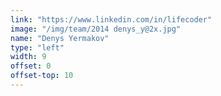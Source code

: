 ```yaml
---
link: "https://www.linkedin.com/in/lifecoder"
image: "/img/team/2014 denys_y@2x.jpg"
name: "Denys Yermakov"
type: "left"
width: 9
offset: 0
offset-top: 10
---
```

